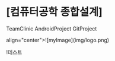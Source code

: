 # [컴퓨터공학 종합설계] 
TeamClinic AndroidProject GitProject

<p> align="center">![myImage](img/logo.png)</p>

!테스트
